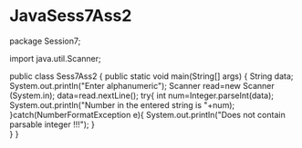 # JavaSess7Ass2

package Session7;

import java.util.Scanner;

public class Sess7Ass2 {
	public static void main(String[] args) {
		String data;
		System.out.println("Enter alphanumeric");
		Scanner read=new Scanner (System.in);
		data=read.nextLine();
		try{
					int num=Integer.parseInt(data);
		System.out.println("Number in the entered string is "+num);
		}catch(NumberFormatException e){
			System.out.println("Does not contain parsable integer !!!");
		}		
	}
}
